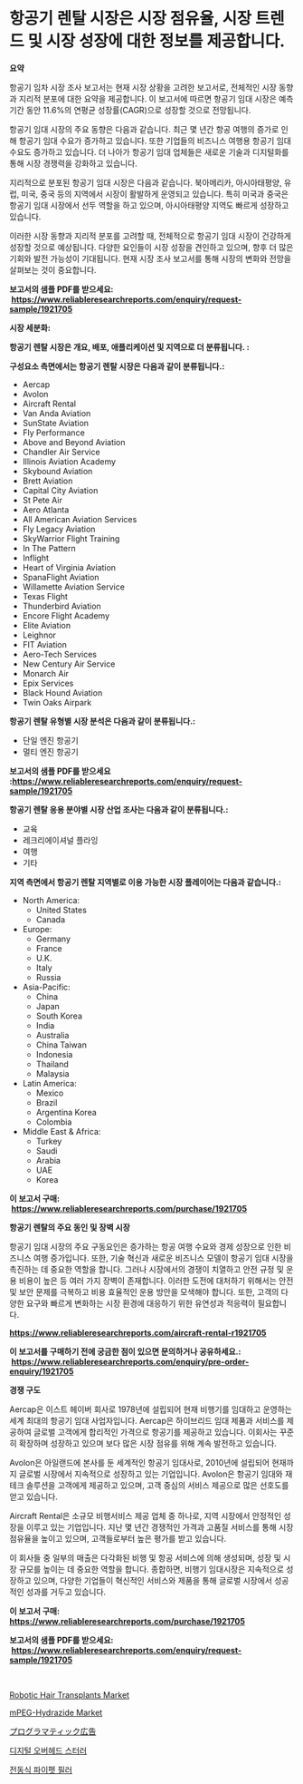<p><h1>항공기 렌탈 시장은 시장 점유율, 시장 트렌드 및 시장 성장에 대한 정보를 제공합니다.</h1></p><p><strong>요약</strong></p>
<p><p>항공기 임차 시장 조사 보고서는 현재 시장 상황을 고려한 보고서로, 전체적인 시장 동향과 지리적 분포에 대한 요약을 제공합니다. 이 보고서에 따르면 항공기 임대 시장은 예측 기간 동안 11.6%의 연평균 성장률(CAGR)으로 성장할 것으로 전망됩니다. </p><p>항공기 임대 시장의 주요 동향은 다음과 같습니다. 최근 몇 년간 항공 여행의 증가로 인해 항공기 임대 수요가 증가하고 있습니다. 또한 기업들의 비즈니스 여행용 항공기 임대 수요도 증가하고 있습니다. 더 나아가 항공기 임대 업체들은 새로운 기술과 디지털화를 통해 시장 경쟁력을 강화하고 있습니다.</p><p>지리적으로 분포된 항공기 임대 시장은 다음과 같습니다. 북아메리카, 아시아태평양, 유럽, 미국, 중국 등의 지역에서 시장이 활발하게 운영되고 있습니다. 특히 미국과 중국은 항공기 임대 시장에서 선두 역할을 하고 있으며, 아시아태평양 지역도 빠르게 성장하고 있습니다.</p><p>이러한 시장 동향과 지리적 분포를 고려할 때, 전체적으로 항공기 임대 시장이 건강하게 성장할 것으로 예상됩니다. 다양한 요인들이 시장 성장을 견인하고 있으며, 향후 더 많은 기회와 발전 가능성이 기대됩니다. 현재 시장 조사 보고서를 통해 시장의 변화와 전망을 살펴보는 것이 중요합니다.</p></p>
<p><strong>보고서의 샘플 PDF를 받으세요: &nbsp;<a href="https://www.reliableresearchreports.com/enquiry/request-sample/1921705">https://www.reliableresearchreports.com/enquiry/request-sample/1921705</a></strong></p>
<p><strong>시장 세분화:</strong></p>
<p><strong> 항공기 렌탈 시장은 개요, 배포, 애플리케이션 및 지역으로 더 분류됩니다. :</strong></p>
<p><strong>구성요소 측면에서는 항공기 렌탈 시장은 다음과 같이 분류됩니다.:</strong></p>
<p><ul><li>Aercap</li><li>Avolon</li><li>Aircraft Rental</li><li>Van Anda Aviation</li><li>SunState Aviation</li><li>Fly Performance</li><li>Above and Beyond Aviation</li><li>Chandler Air Service</li><li>Illinois Aviation Academy</li><li>Skybound Aviation</li><li>Brett Aviation</li><li>Capital City Aviation</li><li>St Pete Air</li><li>Aero Atlanta</li><li>All American Aviation Services</li><li>Fly Legacy Aviation</li><li>SkyWarrior Flight Training</li><li>In The Pattern</li><li>Inflight</li><li>Heart of Virginia Aviation</li><li>SpanaFlight Aviation</li><li>Willamette Aviation Service</li><li>Texas Flight</li><li>Thunderbird Aviation</li><li>Encore Flight Academy</li><li>Elite Aviation</li><li>Leighnor</li><li>FIT Aviation</li><li>Aero-Tech Services</li><li>New Century Air Service</li><li>Monarch Air</li><li>Epix Services</li><li>Black Hound Aviation</li><li>Twin Oaks Airpark</li></ul></p>
<p><strong> 항공기 렌탈 유형별 시장 분석은 다음과 같이 분류됩니다.:</strong></p>
<p><ul><li>단일 엔진 항공기</li><li>멀티 엔진 항공기</li></ul></p>
<p><strong>보고서의 샘플 PDF를 받으세요 :<a href="https://www.reliableresearchreports.com/enquiry/request-sample/1921705">https://www.reliableresearchreports.com/enquiry/request-sample/1921705</a></strong></p>
<p><strong> 항공기 렌탈 응용 분야별 시장 산업 조사는 다음과 같이 분류됩니다.:</strong></p>
<p><ul><li>교육</li><li>레크리에이셔널 플라잉</li><li>여행</li><li>기타</li></ul></p>
<p><strong>지역 측면에서 항공기 렌탈 지역별로 이용 가능한 시장 플레이어는 다음과 같습니다.:</strong></p>
<p><ul>
    <li>
        North America:
        <ul>
            <li>United States</li>
            <li>Canada</li>
        </ul>
    </li>
    <li>
        Europe:
        <ul>
            <li>Germany</li>
            <li>France</li>
            <li>U.K.</li>
            <li>Italy</li>
            <li>Russia</li>
        </ul>
    </li>
    <li>
        Asia-Pacific:
        <ul>
            <li>China</li>
            <li>Japan</li>
            <li>South Korea</li>
            <li>India</li>
            <li>Australia</li>
            <li>China Taiwan</li>
            <li>Indonesia</li>
            <li>Thailand</li>
            <li>Malaysia</li>
        </ul>
    </li>
    <li>
        Latin America:
        <ul>
            <li>Mexico</li>
            <li>Brazil</li>
            <li>Argentina Korea</li>
            <li>Colombia</li>
        </ul>
    </li>
    <li>
        Middle East & Africa:
        <ul>
            <li>Turkey</li>
            <li>Saudi</li>
            <li>Arabia</li>
            <li>UAE</li>
            <li>Korea</li>
        </ul>
    </li>
    </ul></p>
<p><strong>이 보고서 구매: &nbsp;<a href="https://www.reliableresearchreports.com/purchase/1921705">https://www.reliableresearchreports.com/purchase/1921705</a></strong></p>
<p><strong>항공기 렌탈의 주요 동인 및 장벽 시장</strong></p>
<p><p>항공기 임대 시장의 주요 구동요인은 증가하는 항공 여행 수요와 경제 성장으로 인한 비즈니스 여행 증가입니다. 또한, 기술 혁신과 새로운 비즈니스 모델이 항공기 임대 시장을 촉진하는 데 중요한 역할을 합니다. 그러나 시장에서의 경쟁이 치열하고 안전 규정 및 운용 비용이 높은 등 여러 가지 장벽이 존재합니다. 이러한 도전에 대처하기 위해서는 안전 및 보안 문제를 극복하고 비용 효율적인 운용 방안을 모색해야 합니다. 또한, 고객의 다양한 요구와 빠르게 변화하는 시장 환경에 대응하기 위한 유연성과 적응력이 필요합니다.</p></p>
<p><strong><a href="https://www.reliableresearchreports.com/aircraft-rental-r1921705">https://www.reliableresearchreports.com/aircraft-rental-r1921705</a></strong></p>
<p><strong>이 보고서를 구매하기 전에 궁금한 점이 있으면 문의하거나 공유하세요.: &nbsp;<a href="https://www.reliableresearchreports.com/enquiry/pre-order-enquiry/1921705">https://www.reliableresearchreports.com/enquiry/pre-order-enquiry/1921705</a></strong></p>
<p><strong>경쟁 구도</strong></p>
<p><p>Aercap은 이스트 헤이버 회사로 1978년에 설립되어 현재 비행기를 임대하고 운영하는 세계 최대의 항공기 임대 사업자입니다. Aercap은 하이브리드 임대 제품과 서비스를 제공하여 글로벌 고객에게 합리적인 가격으로 항공기를 제공하고 있습니다. 이회사는 꾸준히 확장하며 성장하고 있으며 보다 많은 시장 점유를 위해 계속 발전하고 있습니다.</p><p>Avolon은 아일랜드에 본사를 둔 세계적인 항공기 임대사로, 2010년에 설립되어 현재까지 글로벌 시장에서 지속적으로 성장하고 있는 기업입니다. Avolon은 항공기 임대와 재테크 솔루션을 고객에게 제공하고 있으며, 고객 중심의 서비스 제공으로 많은 선호도를 얻고 있습니다.</p><p>Aircraft Rental은 소규모 비행서비스 제공 업체 중 하나로, 지역 시장에서 안정적인 성장을 이루고 있는 기업입니다. 지난 몇 년간 경쟁적인 가격과 고품질 서비스를 통해 시장 점유율을 높이고 있으며, 고객들로부터 높은 평가를 받고 있습니다.</p><p>이 회사들 중 일부의 매출은 다각화된 비행 및 항공 서비스에 의해 생성되며, 성장 및 시장 규모를 높이는 데 중요한 역할을 합니다. 종합하면, 비행기 임대시장은 지속적으로 성장하고 있으며, 다양한 기업들이 혁신적인 서비스와 제품을 통해 글로벌 시장에서 성공적인 성과를 거두고 있습니다.</p></p>
<p><strong>이 보고서 구매: &nbsp; <a href="https://www.reliableresearchreports.com/purchase/1921705">https://www.reliableresearchreports.com/purchase/1921705</a></strong></p>
<p><strong>보고서의 샘플 PDF를 받으세요: &nbsp;<a href="https://www.reliableresearchreports.com/enquiry/request-sample/1921705">https://www.reliableresearchreports.com/enquiry/request-sample/1921705</a></strong><strong></strong></p>
<p>&nbsp;</p>
<p><p><a href="https://github.com/julyju69/Market-Research-Report-List-3/blob/main/robotic-hair-transplants-market.md">Robotic Hair Transplants Market</a></p><p><a href="https://issuu.com/reportprime-2/docs/mpeg-hydrazide-market-size-2030.pptx">mPEG-Hydrazide Market</a></p><p><a href="https://github.com/Fatimaklein1/Market-Research-Report-List-1/blob/main/339069853004.md">プログラマティック広告</a></p><p><a href="https://github.com/chupp85/Market-Research-Report-List-1/blob/main/635980648867.md">디지털 오버헤드 스터러</a></p><p><a href="https://github.com/JackieFauhey9089475/Market-Research-Report-List-1/blob/main/937993948866.md">전동식 파이펫 필러</a></p></p>
